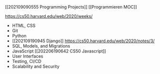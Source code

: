 [[202109090555 Programming Projects]]
[[Programmieren MOC]]

https://cs50.harvard.edu/web/2020/weeks/

- HTML, CSS
- Git
- Python
- [[202109190945 Django]] https://cs50.harvard.edu/web/2020/notes/3/
- SQL, Models, and Migrations
- JavaScript [[202206190642 CS50 Javascript]]
- User Interfaces
- Testing, CI/CD
- Scalability and Security